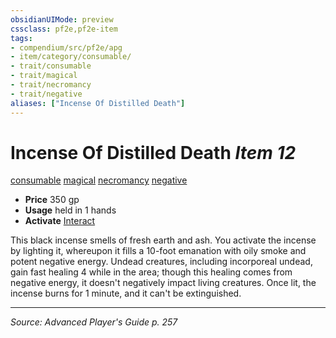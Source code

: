 ```yaml
---
obsidianUIMode: preview
cssclass: pf2e,pf2e-item
tags:
- compendium/src/pf2e/apg
- item/category/consumable/
- trait/consumable
- trait/magical
- trait/necromancy
- trait/negative
aliases: ["Incense Of Distilled Death"]
---
```

# Incense Of Distilled Death *Item 12*  
[consumable](consumable.md "Consumable Item Trait")  [magical](magical.md "Magical Item Trait")  [necromancy](necromancy.md "Necromancy School Trait")  [negative](negative.md "Negative Energy & Element Trait")  

- **Price** 350 gp
- **Usage** held in 1 hands
- **Activate** [Interact](interact.md)

This black incense smells of fresh earth and ash. You activate the incense by lighting it, whereupon it fills a 10-foot emanation with oily smoke and potent negative energy. Undead creatures, including incorporeal undead, gain fast healing 4 while in the area; though this healing comes from negative energy, it doesn't negatively impact living creatures. Once lit, the incense burns for 1 minute, and it can't be extinguished.


---
*Source: Advanced Player's Guide p. 257*